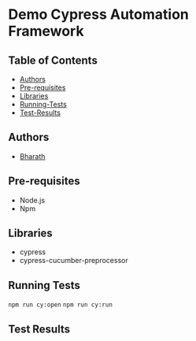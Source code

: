 # Demo Cypress Automation Framework

## Table of Contents

- [Authors](#authors)
- [Pre-requisites](#pre-requisites)
- [Libraries](#libraries)
- [Running-Tests](#running-tests)
- [Test-Results](#test-results)

## Authors
* [Bharath](https://github.com/bh4rath)

## Pre-requisites
* Node.js
* Npm

## Libraries
* cypress
* cypress-cucumber-preprocessor

## Running Tests
```npm run cy:open```
```npm run cy:run```

## Test Results
